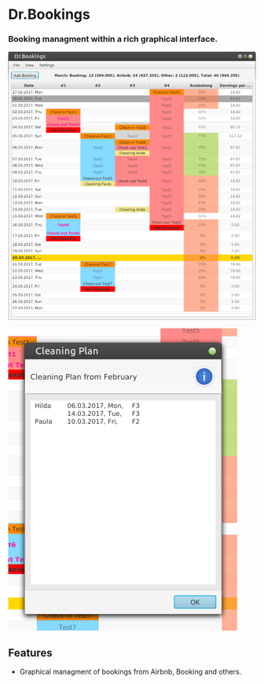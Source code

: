 # Dr.Bookings

### Booking managment within a rich graphical interface.

![alt text](screenshots/drbookings001.png)

![alt text](screenshots/drbookings002.png)

## Features

+ Graphical managment of bookings from Airbnb, Booking and others.
